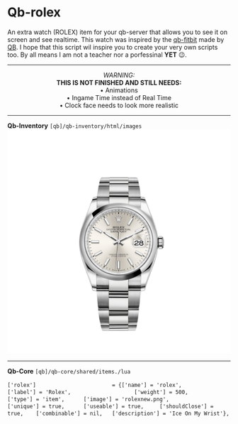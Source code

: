 # Qb-rolex
An extra watch (ROLEX) item for your qb-server that allows you to see it on screen and see realtime. This watch was inspired by the [qb-fitbit](https://github.com/qbcore-framework/qb-fitbit) made by [QB](https://github.com/qbcore-framework). I hope that this script wil inspire you to create your very own scripts too. By all means I am not a teacher nor a porfessinal **YET** 😉.

------------------------------------------------------------------------------------------
<p align="center">
  <em>WARNING:</em><br>
  <strong>THIS IS NOT FINISHED AND STILL NEEDS:</strong><br>
  • Animations<br>
  • Ingame Time instead of Real Time<br>
  • Clock face needs to look more realistic
</p>

------------------------------------------------------------------------------------------
__Qb-Inventory__ 
`[qb]/qb-inventory/html/images`
![This image should be added to this directory](/rolexnew.png)



------------------------------------------------------------------------------------------
__Qb-Core__
`[qb]/qb-core/shared/items./lua`
```
['rolex'] 			 	 	 	 = {['name'] = 'rolex', 			  			['label'] = 'Rolex', 					['weight'] = 500, 		['type'] = 'item', 		['image'] = 'rolexnew.png', 				['unique'] = true, 		['useable'] = true, 	['shouldClose'] = true,    ['combinable'] = nil,   ['description'] = 'Ice On My Wrist'},
```

